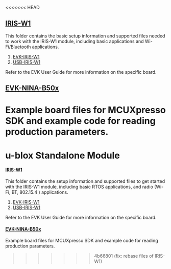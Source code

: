 <<<<<<< HEAD
## [IRIS-W1](EVK-IRIS-W1)


This folder contains the basic setup information and supported files needed to work with the IRIS-W1 module, including basic applications and Wi-Fi/Bluetooth applications.


1. [EVK-IRIS-W1](IRIS-W1/EVK-IRIS-W1)
2. [USB-IRIS-W1](IRIS-W1/USB-IRIS-W1)

Refer to the EVK User Guide for more information on the specific board.


## [EVK-NINA-B50x](EVK-NINA-B50x)
Example board files for MCUXpresso SDK and example code for reading production parameters.
=======
# u-blox Standalone Module

#### [IRIS-W1](IRIS-W1/README.md)
This folder contains the setup information and supported files to get started with the IRIS-W1 module, including basic RTOS applications, and radio (Wi-Fi, BT, 802.15.4 ) applications.

1. [EVK-IRIS-W1](IRIS-W1/EVK-IRIS-W1/README.md)
2. [USB-IRIS-W1](IRIS-W1/USB-IRIS-W1/README.md)

Refer to the EVK User Guide for more information on the specific board.

#### [EVK-NINA-B50x](EVK-NINA-B50x)
Example board files for MCUXpresso SDK and example code for reading production parameters.
>>>>>>> 4b66801 (fix: rebase files of IRIS-W1)
